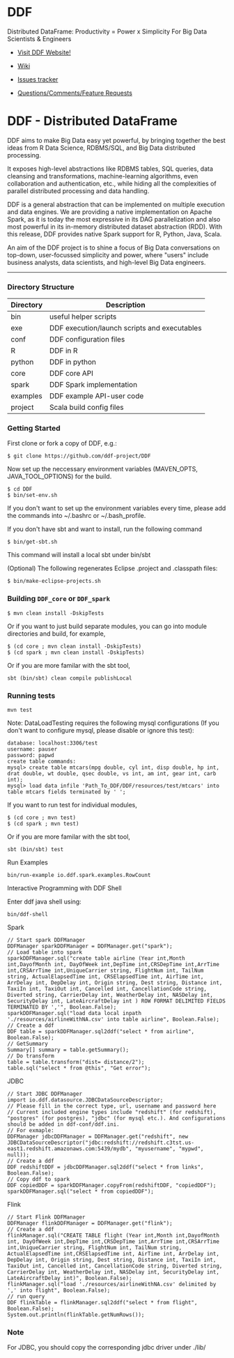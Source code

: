 DDF
===

Distributed DataFrame: Productivity = Power x Simplicity
For Big Data Scientists & Engineers

* [Visit DDF Website!](http://ddf.io)

* [Wiki](https://github.com/ddf-project/DDF/wiki)

* [Issues tracker](https://github.com/ddf-project/DDF/issues)

* [Questions/Comments/Feature Requests](https://groups.google.com/forum/#!forum/ddf-project)

# DDF - Distributed DataFrame 

DDF aims to make Big Data easy yet powerful, by bringing together
the best ideas from R Data Science, RDBMS/SQL, and Big Data distributed
processing.

It exposes high-level abstractions like RDBMS tables,
SQL queries, data cleansing and transformations, machine-learning
algorithms, even collaboration and authentication, etc., while
hiding all the complexities of parallel distributed processing
and data handling.

DDF is a general abstraction that can be implemented on multiple
execution and data engines. We are providing a native implementation
on Apache Spark, as it is today the most expressive in its DAG
parallelization and also most powerful in its in-memory distributed
dataset abstraction (RDD). With this release, DDF provides native
Spark support for R, Python, Java, Scala.

An aim of the DDF project is to shine a focus of Big Data conversations
on top-down, user-focussed simplicity and power, where "users" include
business analysts, data scientists, and high-level Big Data engineers.

---

### Directory Structure

| Directory | Description |
|-----------|-------------|
| bin | useful helper scripts |
| exe | DDF execution/launch scripts and executables |
| conf | DDF configuration files |
| R | DDF in R |
| python | DDF in python |
| core | DDF core API |
| spark | DDF Spark implementation |
| examples | DDF example API-user code |
| project | Scala build config files |

### Getting Started

First clone or fork a copy of DDF, e.g.:

```
$ git clone https://github.com/ddf-project/DDF 
```

Now set up the neccessary environment variables (MAVEN_OPTS, JAVA_TOOL_OPTIONS) for the build.

```
$ cd DDF
$ bin/set-env.sh
```
If you don't want to set up the environment variables every time,
please add the commands into ~/.bashrc or ~/.bash_profile.

If you don't have sbt and want to install, run the following command
```
$ bin/get-sbt.sh
```
This command will install a local sbt under bin/sbt

(Optional) The following regenerates Eclipse .project and .classpath files:

```
$ bin/make-eclipse-projects.sh
```

### Building `DDF_core` or `DDF_spark`
```
$ mvn clean install -DskipTests
```

Or if you want to just build separate modules, you can go into module
directories and build, for example,

```
$ (cd core ; mvn clean install -DskipTests)
$ (cd spark ; mvn clean install -DskipTests)
```

Or if you are more familar with the sbt tool,
```
sbt (bin/sbt) clean compile publishLocal
```
### Running tests
	
```
mvn test
```
Note: DataLoadTesting requires the following mysql configurations (If you don't want to configure mysql, please disable or ignore this test):
```
database: localhost:3306/test
username: pauser
password: papwd
create table commands:
mysql> create table mtcars(mpg double, cyl int, disp double, hp int, drat double, wt double, qsec double, vs int, am int, gear int, carb int);
mysql> load data infile 'Path_To_DDF/DDF/resources/test/mtcars' into table mtcars fields terminated by ' ';
```

If you want to run test for individual modules,
```
$ (cd core ; mvn test)
$ (cd spark ; mvn test)
```

Or if you are more familar with the sbt tool,
```
sbt (bin/sbt) test
```
Run Examples
```
bin/run-example io.ddf.spark.examples.RowCount 
```
Interactive Programming with DDF Shell


Enter ddf java shell using:
```
bin/ddf-shell
```
Spark
```
// Start spark DDFManager
DDFManager sparkDDFManager = DDFManager.get("spark");
// Load table into spark
sparkDDFManager.sql("create table airline (Year int,Month int,DayofMonth int, DayOfWeek int,DepTime int,CRSDepTime int,ArrTime int,CRSArrTime int,UniqueCarrier string, FlightNum int, TailNum string, ActualElapsedTime int, CRSElapsedTime int, AirTime int, ArrDelay int, DepDelay int, Origin string, Dest string, Distance int, TaxiIn int, TaxiOut int, Cancelled int, CancellationCode string, Diverted string, CarrierDelay int, WeatherDelay int, NASDelay int, SecurityDelay int, LateAircraftDelay int ) ROW FORMAT DELIMITED FIELDS TERMINATED BY ','", Boolean.False);
sparkDDFManager.sql("load data local inpath './resources/airlineWithNA.csv' into table airline", Boolean.False);
// Create a ddf
DDF table = sparkDDFManager.sql2ddf("select * from airline", Boolean.False);
// GetSummary
Summary[] summary = table.getSummary();
// Do transform
table = table.transform("dist= distance/2");
table.sql("select * from @this", "Get error");

```
JDBC
```
// Start JDBC DDFManager
import io.ddf.datasource.JDBCDataSourceDescriptor;
// Please fill in the correct type, url, username and password here
// Current included engine types include "redshift" (for redshift), "postgres" (for postgres), "jdbc" (for mysql etc.). And configurations should be added in ddf-conf/ddf.ini.
// For exmaple: 
DDFManager jdbcDDFManager = DDFManager.get("redshift", new JDBCDataSourceDescriptor("jdbc:redshift://redshift.c3tst.us-east1.redshift.amazonaws.com:5439/mydb", "myusername", "mypwd", null));
// Create a ddf
DDF redshiftDDF = jdbcDDFManager.sql2ddf("select * from links", Boolean.False);
// Copy ddf to spark
DDF copiedDDF = sparkDDFManager.copyFrom(redshiftDDF, "copiedDDF");
sparkDDFManager.sql("select * from copiedDDF");

```
Flink
```
// Start Flink DDFManager
DDFManager flinkDDFManager = DDFManager.get("flink");
// Create a ddf
flinkManager.sql("CREATE TABLE flight (Year int,Month int,DayofMonth int, DayOfWeek int,DepTime int,CRSDepTime int,ArrTime int,CRSArrTime int,UniqueCarrier string, FlightNum int, TailNum string, ActualElapsedTime int,CRSElapsedTime int, AirTime int, ArrDelay int, DepDelay int, Origin string, Dest string, Distance int, TaxiIn int, TaxiOut int, Cancelled int, CancellationCode string, Diverted string, CarrierDelay int, WeatherDelay int, NASDelay int, SecurityDelay int, LateAircraftDelay int)", Boolean.False);
flinkManager.sql("load './resources/airlineWithNA.csv' delimited by ',' into flight", Boolean.False);
// run query
DDF flinkTable = flinkManager.sql2ddf("select * from flight", Boolean.False);
System.out.println(flinkTable.getNumRows());
```
### Note
For JDBC, you should copy the corresponding jdbc driver under ./lib/


 
